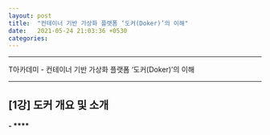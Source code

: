```yaml
---
layout: post
title:  "컨테이너 기반 가상화 플랫폼 ‘도커(Doker)’의 이해"
date:   2021-05-24 21:03:36 +0530
categories:
---
```

---

T아카데미 - 컨테이너 기반 가상화 플랫폼 ‘도커(Doker)’의 이해

---

## [1강] 도커 개요 및 소개

#### - ****
